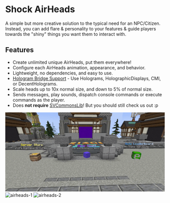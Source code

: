 # Shock AirHeads
A simple but more creative solution to the typical need for an NPC/Citizen. Instead, you can add flare & personality to your features & guide players towards the "shiny" things you want them to interact with.

## Features
- Create unlimited unique AirHeads, put them everywhere!
- Configure each AirHeads animation, appearance, and behavior.
- Lightweight, no dependencies, and easy to use.
- [Hologram Bridge Support](https://github.com/Chubbyduck1/HologramBridge) - Use Holograms, HolographicDisplays, CMI, or DecentHolograms.
- Scale heads up to 10x normal size, and down to 5% of normal size.
- Sends messages, play sounds, dispatch console commands or execute commands as the player.
- Does __not require__ [SVCommonsLib](https://supremeventures.ca/discord)! But you should still check us out :p

![airheads](https://github.com/Savag3life/ShockAirHeads/blob/main/assets/animation.gif)
![airheads-1](https://github.com/Savag3life/ShockAirHeads/blob/main/assets/interact.gif)
![airheads-2](https://github.com/Savag3life/ShockAirHeads/blob/main/assets/scale_and_quality.gif)
